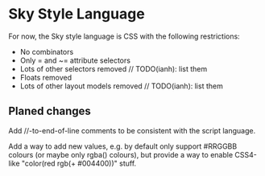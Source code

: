 Sky Style Language
==================

For now, the Sky style language is CSS with the following restrictions:

- No combinators
- Only = and ~= attribute selectors
- Lots of other selectors removed // TODO(ianh): list them
- Floats removed
- Lots of other layout models removed // TODO(ianh): list them


Planed changes
--------------

Add //-to-end-of-line comments to be consistent with the script
language.

Add a way to add new values, e.g. by default only support #RRGGBB
colours (or maybe only rgba() colours), but provide a way to enable
CSS4-like "color(red rgb(+ #004400))" stuff.
